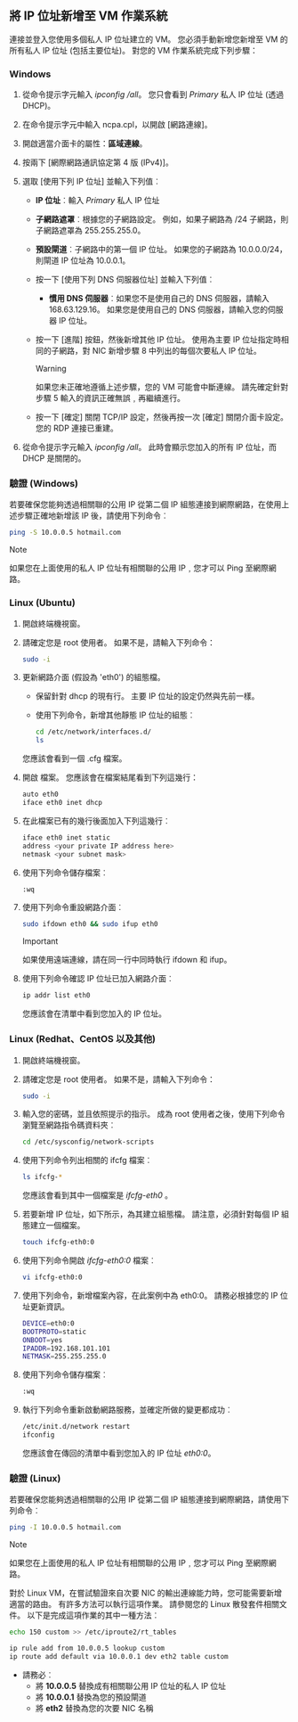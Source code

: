 ## <a name="a-nameos-configaadd-ip-addresses-to-a-vm-operating-system"></a><a name="os-config"></a>將 IP 位址新增至 VM 作業系統

連接並登入您使用多個私人 IP 位址建立的 VM。 您必須手動新增您新增至 VM 的所有私人 IP 位址 (包括主要位址)。 對您的 VM 作業系統完成下列步驟：

### <a name="windows"></a>Windows

1. 從命令提示字元輸入 *ipconfig /all*。  您只會看到 *Primary* 私人 IP 位址 (透過 DHCP)。
2. 在命令提示字元中輸入 ncpa.cpl，以開啟 [網路連線]。
3. 開啟適當介面卡的屬性：**區域連線**。
4. 按兩下 [網際網路通訊協定第 4 版 (IPv4)]。
5. 選取 [使用下列 IP 位址]  並輸入下列值︰

    * **IP 位址**︰輸入 *Primary* 私人 IP 位址
    * **子網路遮罩**︰根據您的子網路設定。 例如，如果子網路為 /24 子網路，則子網路遮罩為 255.255.255.0。
    * **預設閘道**︰子網路中的第一個 IP 位址。 如果您的子網路為 10.0.0.0/24，則閘道 IP 位址為 10.0.0.1。
    * 按一下 [使用下列 DNS 伺服器位址]  並輸入下列值︰
        * **慣用 DNS 伺服器**︰如果您不是使用自己的 DNS 伺服器，請輸入 168.63.129.16。  如果您是使用自己的 DNS 伺服器，請輸入您的伺服器 IP 位址。
    * 按一下 [進階]  按鈕，然後新增其他 IP 位址。 使用為主要 IP 位址指定時相同的子網路，對 NIC 新增步驟 8 中列出的每個次要私人 IP 位址。
        >[!WARNING] 
        >如果您未正確地遵循上述步驟，您的 VM 可能會中斷連線。 請先確定針對步驟 5 輸入的資訊正確無誤﹐再繼續進行。

    * 按一下 [確定] 關閉 TCP/IP 設定，然後再按一次 [確定] 關閉介面卡設定。 您的 RDP 連接已重建。

6. 從命令提示字元輸入 *ipconfig /all*。 此時會顯示您加入的所有 IP 位址，而 DHCP 是關閉的。


### <a name="validation-windows"></a>驗證 (Windows)

若要確保您能夠透過相關聯的公用 IP 從第二個 IP 組態連接到網際網路，在使用上述步驟正確地新增該 IP 後，請使用下列命令︰

```bash
ping -S 10.0.0.5 hotmail.com
```
>[!NOTE]
>如果您在上面使用的私人 IP 位址有相關聯的公用 IP﹐您才可以 Ping 至網際網路。

### <a name="linux-ubuntu"></a>Linux (Ubuntu)

1. 開啟終端機視窗。
2. 請確定您是 root 使用者。 如果不是，請輸入下列命令：

    ```bash
    sudo -i
    ```

3. 更新網路介面 (假設為 'eth0') 的組態檔。

    * 保留針對 dhcp 的現有行。 主要 IP 位址的設定仍然與先前一樣。
    * 使用下列命令，新增其他靜態 IP 位址的組態︰

        ```bash
        cd /etc/network/interfaces.d/
        ls
        ```

    您應該會看到一個 .cfg 檔案。
4. 開啟 檔案。 您應該會在檔案結尾看到下列這幾行：

    ```bash
    auto eth0
    iface eth0 inet dhcp
    ```

5. 在此檔案已有的幾行後面加入下列這幾行︰

    ```bash
    iface eth0 inet static
    address <your private IP address here>
    netmask <your subnet mask>
    ```

6. 使用下列命令儲存檔案︰

    ```bash
    :wq
    ```

7. 使用下列命令重設網路介面︰

    ```bash
    sudo ifdown eth0 && sudo ifup eth0
    ```

    > [!IMPORTANT]
    > 如果使用遠端連線，請在同一行中同時執行 ifdown 和 ifup。
    >

8. 使用下列命令確認 IP 位址已加入網路介面︰

    ```bash
    ip addr list eth0
    ```

    您應該會在清單中看到您加入的 IP 位址。

### <a name="linux-redhat-centos-and-others"></a>Linux (Redhat、CentOS 以及其他)

1. 開啟終端機視窗。
2. 請確定您是 root 使用者。 如果不是，請輸入下列命令：

    ```bash
    sudo -i
    ```

3. 輸入您的密碼，並且依照提示的指示。 成為 root 使用者之後，使用下列命令瀏覽至網路指令碼資料夾︰

    ```bash
    cd /etc/sysconfig/network-scripts
    ```

4. 使用下列命令列出相關的 ifcfg 檔案︰

    ```bash
    ls ifcfg-*
    ```

    您應該會看到其中一個檔案是 *ifcfg-eth0* 。

5. 若要新增 IP 位址，如下所示，為其建立組態檔。 請注意，必須針對每個 IP 組態建立一個檔案。

    ```bash
    touch ifcfg-eth0:0
    ```

6. 使用下列命令開啟 *ifcfg-eth0:0* 檔案︰

    ```bash
    vi ifcfg-eth0:0
    ```

7. 使用下列命令，新增檔案內容，在此案例中為 eth0:0。 請務必根據您的 IP 位址更新資訊。

    ```bash
    DEVICE=eth0:0
    BOOTPROTO=static
    ONBOOT=yes
    IPADDR=192.168.101.101
    NETMASK=255.255.255.0
    ```

8. 使用下列命令儲存檔案︰

    ```bash
    :wq
    ```

9. 執行下列命令重新啟動網路服務，並確定所做的變更都成功︰

    ```bash
    /etc/init.d/network restart
    ifconfig
    ```

    您應該會在傳回的清單中看到您加入的 IP 位址 *eth0:0*。

### <a name="validation-linux"></a>驗證 (Linux)

若要確保您能夠透過相關聯的公用 IP 從第二個 IP 組態連接到網際網路，請使用下列命令︰

```bash
ping -I 10.0.0.5 hotmail.com
```
>[!NOTE]
>如果您在上面使用的私人 IP 位址有相關聯的公用 IP﹐您才可以 Ping 至網際網路。

對於 Linux VM，在嘗試驗證來自次要 NIC 的輸出連線能力時，您可能需要新增適當的路由。 有許多方法可以執行這項作業。 請參閱您的 Linux 散發套件相關文件。 以下是完成這項作業的其中一種方法︰

```bash
echo 150 custom >> /etc/iproute2/rt_tables 

ip rule add from 10.0.0.5 lookup custom
ip route add default via 10.0.0.1 dev eth2 table custom

```
- 請務必︰
    - 將 **10.0.0.5** 替換成有相關聯公用 IP 位址的私人 IP 位址
    - 將 **10.0.0.1** 替換為您的預設閘道
    - 將 **eth2** 替換為您的次要 NIC 名稱


<!--HONumber=Feb17_HO2-->


